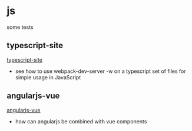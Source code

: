 # js

some tests 

## typescript-site

[typescript-site](./typescript-site)
* see how to use webpack-dev-server -w on a typescript set of files for simple usage in JavaScript

## angularjs-vue

[angularjs-vue](./angularjs-vue)
* how can angularjs be combined with vue components
